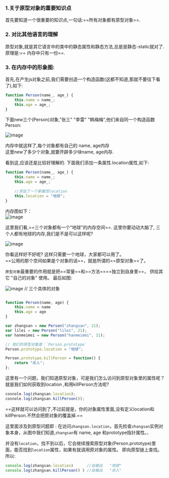 ### 1.关于原型对象的重要知识点

首先要知道一个很重要的知识点,一句话:==所有对象都有原型对象==.

 

### 2. 对比其他语言的理解

原型对象,就是其它语言中的类中的静态属性和静态方法,总是是静态-static就对了.原理是:== 内存中只有一份==.


### 3. 在内存中的形象图:

首先,在产生js对象之前,我们需要创造一个构造函数(这都不知道,那就不要往下看了),如下:


```js
function Person(name_, age_) {
    this.name = name_;
    this.age = age_;
}
```


下面new三个(Person)对象,"张三" "李雷" "韩梅梅",他们来自同一个构造函数Person:

![image](http://note.youdao.com/yws/public/resource/3051618508415837c12f78cabbdf1c30/xmlnote/94C07B5F794F49D0B28C834BC175E06F/2175)

内存中就这样了,每个对象都有自己的 name, age内存  
这里new了多少个对象,就要开辟多少块name, age内存.

 

看到这,应该还是比较好理解的. 下面我们添加一条属性.location属性,如下:

```js
function Person(name_, age_) {
    this.name = name_;
    this.age = age_;
    
    //添加了一个新属性location    
    this.location = "地球";
}
```

内存图如下：  
![image](http://note.youdao.com/yws/public/resource/3051618508415837c12f78cabbdf1c30/xmlnote/180C412C83D943588B5C46B57AB5E0A3/2177)

这里我们看,==三个对象都有一个"地球"的内存空间==.  这里你要动动大脑了, 三个人都有地球的内存,我们是不是可以这样呢?

![image](http://images.cnblogs.com/cnblogs_com/gnface/201208/201208222155359271.png)

你看这样好不好呢?  这样只需要一个地球，大家都可以用了。   
==公用的那个空间如果是个对象的话==，就是所谓的==原型对象==了。

 
`原型对象`最重要的作用就是把==常量==和==方法====独立到自身里==，  供给其它 "自己的对象" 使用。
最后如图:

![image](http://note.youdao.com/yws/public/resource/3051618508415837c12f78cabbdf1c30/xmlnote/67CEA3F819134B1EBC97E34AF4131E88/2181)
//  三个具体的对象

```js

function Person(name, age) {
    this.name = name
    this.age = age
}

var zhangsan = new Person("zhangsan", 21);
var lilei = new Person("lilei", 21);
var hanmeimei = new Person("hanmeimei", 21);

// 他们的原型对象是：`Person.prototype`
Person.prototype.location = "地球";

Person.prototype.killPerson = function() {
    return "杀人";
};
```

这里有一个问题，我们知道原型对象，可是我们怎么访问到原型对象里的属性呢？      
就是我们如何获取到location ,和用killPerson方法呢?

```js
cosnole.log(zhangsan.location);
cosnole.log(zhangsan.killPerson());
```
==这样就可以访问到了,不过前提是，你的对象属性里面,没有定义location和killPerson.不然会把原对象的覆盖掉.==

这里面涉及到原型问题即 :
在访问`zhangsan.location`，首先检查`zhangsan`实例对象本身，从图中我们知道,`zhangsan`有 name, age 和prototype指针属性。、

并没有`location`，找不到以后，它会继续搜索原型对象(Person.prototype)里面，能否找到`location`属性，如果有就调用原对象的属性。
即向原型链上查找。所以:

```js
console.log(zhangsan.location)      //会输出   "地球"
console.log(zhangsan.killPerson() ) //会输出   "杀人"
```